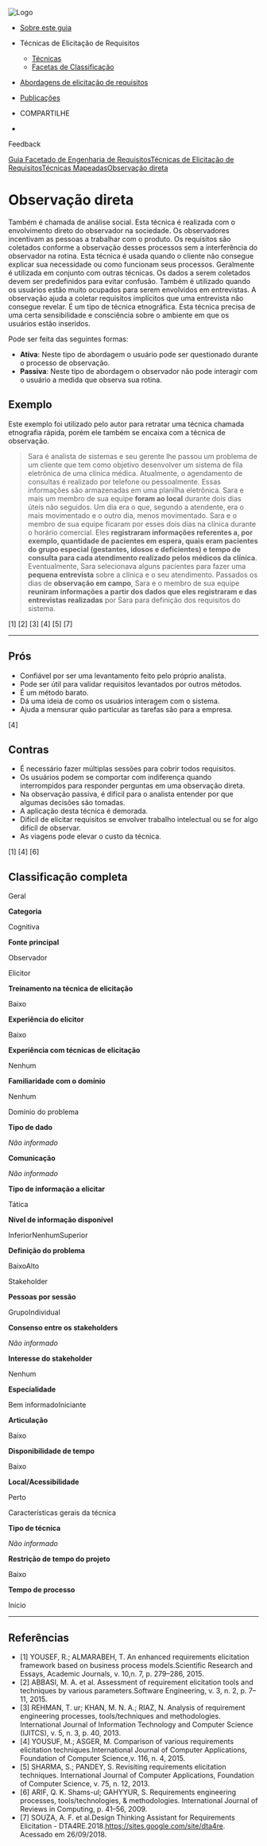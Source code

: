 ![Logo](https://retraining.inf.ufsc.br/guia/images/logo.png)

- [Sobre este guia](https://retraining.inf.ufsc.br/guia/app)
- Técnicas de Elicitação de Requisitos
  - [ Técnicas](https://retraining.inf.ufsc.br/guia/app/classificacoes/tecnicas-de-elicitacao-de-requisitos/entidades)
  - [ Facetas de Classificação](https://retraining.inf.ufsc.br/guia/app/classificacoes/tecnicas-de-elicitacao-de-requisitos/facetas)
- [Abordagens de elicitação de requisitos](https://retraining.inf.ufsc.br/guia/app/abordagens)
- [Publicações](https://retraining.inf.ufsc.br/guia/app/publicacoes)

- COMPARTILHE
-  

 Feedback

[Guia Facetado de Engenharia de Requisitos](https://retraining.inf.ufsc.br/guia/app)[Técnicas de Elicitação de Requisitos](https://retraining.inf.ufsc.br/guia/app/classificacoes/tecnicas-de-elicitacao-de-requisitos)[Técnicas Mapeadas](https://retraining.inf.ufsc.br/guia/app/classificacoes/tecnicas-de-elicitacao-de-requisitos/entidades)[Observação direta](https://retraining.inf.ufsc.br/guia/app/classificacoes/tecnicas-de-elicitacao-de-requisitos/entidades/tecnicas-de-elicitacao-de-requisitos-observacao-direta#)

#  Observação direta

Também é chamada de análise social. Esta técnica é realizada com o envolvimento direto do observador na sociedade. Os observadores incentivam as pessoas a trabalhar com o produto. Os requisitos são coletados conforme a observação desses processos sem a interferência do observador na rotina. Esta técnica é usada quando o cliente não consegue explicar sua necessidade ou como funcionam seus processos. Geralmente é utilizada em conjunto com outras técnicas. Os dados a serem coletados devem ser predefinidos para evitar confusão. Também é utilizado quando os usuários estão muito ocupados para serem envolvidos em entrevistas. A observação ajuda a coletar requisitos implícitos que uma entrevista não consegue revelar. É um tipo de técnica etnográfica. Esta técnica precisa de uma certa sensibilidade e consciência sobre o ambiente em que os usuários estão inseridos.

Pode ser feita das seguintes formas:

- **Ativa**: Neste tipo de abordagem o usuário pode ser questionado durante o processo de observação.
- **Passiva**: Neste tipo de abordagem o observador não pode interagir com o usuário a medida que observa sua rotina.

## Exemplo

Este exemplo foi utilizado pelo autor para retratar uma técnica chamada etnografia rápida, porém ele também se encaixa com a técnica de observação.

> Sara é analista de sistemas e seu gerente lhe passou um problema de um cliente que tem como objetivo desenvolver um sistema de fila eletrônica de uma clínica médica. Atualmente, o agendamento de consultas é realizado por telefone ou pessoalmente. Essas informações são armazenadas em uma planilha eletrônica. Sara e mais um membro de sua equipe **foram ao local** durante dois dias úteis não seguidos. Um dia era o que, segundo a atendente, era o mais movimentado e o outro dia, menos movimentado. Sara e o membro de sua equipe ficaram por esses dois dias na clínica durante o horário comercial. Eles **registraram informações referentes a, por exemplo, quantidade de pacientes em espera, quais eram pacientes do grupo especial (gestantes, idosos e deficientes) e tempo de consulta para cada atendimento realizado pelos médicos da clínica**. Eventualmente, Sara selecionava alguns pacientes para fazer uma **pequena entrevista** sobre a clínica e o seu atendimento. Passados os dias de **observação em campo**, Sara e o membro de sua equipe **reuniram informações a partir dos dados que eles registraram e das entrevistas realizadas** por Sara para definição dos requisitos do sistema.

[1] [2] [3] [4] [5] [7]

------

##  Prós

- Confiável por ser uma levantamento feito pelo próprio analista.
- Pode ser útil para validar requisitos levantados por outros métodos.
- É um método barato.
- Dá uma ideia de como os usuários interagem com o sistema.
- Ajuda a mensurar quão particular as tarefas são para a empresa.

[4]

##  Contras

- É necessário fazer múltiplas sessões para cobrir todos requisitos.
- Os usuários podem se comportar com indiferença quando interrompidos para responder perguntas em uma observação direta.
- Na observação passiva, é difícil para o analista entender por que algumas decisões são tomadas.
- A aplicação desta técnica é demorada.
- Difícil de elicitar requisitos se envolver trabalho intelectual ou se for algo difícil de observar.
- As viagens pode elevar o custo da técnica.

[1] [4] [6]

##  Classificação completa

Geral

**Categoria**

Cognitiva

**Fonte principal**

Observador

Elicitor

**Treinamento na técnica de elicitação**

Baixo

**Experiência do elicitor**

Baixo

**Experiência com técnicas de elicitação**

Nenhum

**Familiaridade com o domínio**

Nenhum

Domínio do problema

**Tipo de dado**

*Não informado*

**Comunicação**

*Não informado*

**Tipo de informação a elicitar**

Tática

**Nível de informação disponível**

InferiorNenhumSuperior

**Definição do problema**

BaixoAlto

Stakeholder

**Pessoas por sessão**

GrupoIndividual

**Consenso entre os stakeholders**

*Não informado*

**Interesse do stakeholder**

Nenhum

**Especialidade**

Bem informadoIniciante

**Articulação**

Baixo

**Disponibilidade de tempo**

Baixo

**Local/Acessibilidade**

Perto

Características gerais da técnica

**Tipo de técnica**

*Não informado*

**Restrição de tempo do projeto**

Baixo

**Tempo de processo**

Início

------

##  Referências

- [1] YOUSEF, R.; ALMARABEH, T. An enhanced requirements elicitation framework based on business process models.Scientific Research and Essays, Academic Journals, v. 10,n. 7, p. 279–286, 2015.
- [2] ABBASI, M. A. et al. Assessment of requirement elicitation tools and techniques by various parameters.Software Engineering, v. 3, n. 2, p. 7–11, 2015.
- [3] REHMAN, T. ur; KHAN, M. N. A.; RIAZ, N. Analysis of requirement engineering processes, tools/techniques and methodologies. International Journal of Information Technology and Computer Science (IJITCS), v. 5, n. 3, p. 40, 2013.
- [4] YOUSUF, M.; ASGER, M. Comparison of various requirements elicitation techniques.International Journal of Computer Applications, Foundation of Computer Science,v. 116, n. 4, 2015.
- [5] SHARMA, S.; PANDEY, S. Revisiting requirements elicitation techniques. International Journal of Computer Applications, Foundation of Computer Science, v. 75, n. 12, 2013.
- [6] ARIF, Q. K. Shams-ul; GAHYYUR, S. Requirements engineering processes, tools/technologies, & methodologies. International Journal of Reviews in Computing, p. 41–56, 2009.
- [7] SOUZA, A. F. et al.Design Thinking Assistant for Requirements Elicitation - DTA4RE.2018.<https://sites.google.com/site/dta4re>. Acessado em 26/09/2018.
